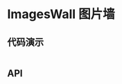 # ImagesWall 图片墙

## 代码演示
```dart src=../example/lib/pages/images_wall_page.dart preview=/images-wall

```
 
## API